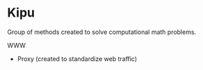 # Kipu
Group of methods created to solve computational math problems.

WWW
 - Proxy (created to standardize web traffic)

 
